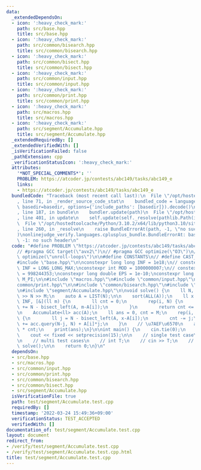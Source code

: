 ```yaml
---
data:
  _extendedDependsOn:
  - icon: ':heavy_check_mark:'
    path: src/base.hpp
    title: src/base.hpp
  - icon: ':heavy_check_mark:'
    path: src/common/bisearch.hpp
    title: src/common/bisearch.hpp
  - icon: ':heavy_check_mark:'
    path: src/common/bisect.hpp
    title: src/common/bisect.hpp
  - icon: ':heavy_check_mark:'
    path: src/common/input.hpp
    title: src/common/input.hpp
  - icon: ':heavy_check_mark:'
    path: src/common/print.hpp
    title: src/common/print.hpp
  - icon: ':heavy_check_mark:'
    path: src/macros.hpp
    title: src/macros.hpp
  - icon: ':heavy_check_mark:'
    path: src/segment/Accumulate.hpp
    title: src/segment/Accumulate.hpp
  _extendedRequiredBy: []
  _extendedVerifiedWith: []
  _isVerificationFailed: false
  _pathExtension: cpp
  _verificationStatusIcon: ':heavy_check_mark:'
  attributes:
    '*NOT_SPECIAL_COMMENTS*': ''
    PROBLEM: https://atcoder.jp/contests/abc149/tasks/abc149_e
    links:
    - https://atcoder.jp/contests/abc149/tasks/abc149_e
  bundledCode: "Traceback (most recent call last):\n  File \"/opt/hostedtoolcache/Python/3.10.2/x64/lib/python3.10/site-packages/onlinejudge_verify/documentation/build.py\"\
    , line 71, in _render_source_code_stat\n    bundled_code = language.bundle(stat.path,\
    \ basedir=basedir, options={'include_paths': [basedir]}).decode()\n  File \"/opt/hostedtoolcache/Python/3.10.2/x64/lib/python3.10/site-packages/onlinejudge_verify/languages/cplusplus.py\"\
    , line 187, in bundle\n    bundler.update(path)\n  File \"/opt/hostedtoolcache/Python/3.10.2/x64/lib/python3.10/site-packages/onlinejudge_verify/languages/cplusplus_bundle.py\"\
    , line 401, in update\n    self.update(self._resolve(pathlib.Path(included), included_from=path))\n\
    \  File \"/opt/hostedtoolcache/Python/3.10.2/x64/lib/python3.10/site-packages/onlinejudge_verify/languages/cplusplus_bundle.py\"\
    , line 260, in _resolve\n    raise BundleErrorAt(path, -1, \"no such header\"\
    )\nonlinejudge_verify.languages.cplusplus_bundle.BundleErrorAt: base.hpp: line\
    \ -1: no such header\n"
  code: "#define PROBLEM \"https://atcoder.jp/contests/abc149/tasks/abc149_e\"\n\n\
    // #pragma GCC target(\"avx2\")\n// #pragma GCC optimize(\"O3\")\n// #pragma GCC\
    \ optimize(\"unroll-loops\")\n\n#define CONSTANTS\n// #define CAST_MINT_TO_LL\n\
    #include \"base.hpp\"\n\nconstexpr long long INF = 1e18;\n// constexpr long long\
    \ INF = LONG_LONG_MAX;\nconstexpr int MOD = 1000000007;\n// constexpr int MOD\
    \ = 998244353;\nconstexpr long double EPS = 1e-10;\nconstexpr long double PI =\
    \ M_PI;\n\n#include \"macros.hpp\"\n#include \"common/input.hpp\"\n#include \"\
    common/print.hpp\"\n\n#include \"common/bisearch.hpp\"\n#include \"common/bisect.hpp\"\
    \n#include \"segment/Accumulate.hpp\"\n\nvoid solve() {\n    ll N, M;\n    cin\
    \ >> N >> M;\n    auto A = LIST(N);\n\n    sort(ALL(A));\n    ll x = bisearch_min(0,\
    \ INF, [&](ll m) {\n        ll cnt = 0;\n        rep(i, N) {\n            cnt\
    \ += N - bisect_left(A, m-A[i]);\n        }\n        return cnt <= M;\n    });\n\
    \n    Accumulate<ll> acc(A);\n    ll ans = 0, cnt = M;\n    rep(i, N-1, -1, -1)\
    \ {\n        ll j = N - bisect_left(A, x-A[i]);\n        cnt -= j;\n        ans\
    \ += acc.query(N-j, N) + A[i]*j;\n    }\n    // \u7AEF\u6570\n    ans += (x-1)\
    \ * cnt;\n    print(ans);\n}\n\nint main() {\n    cin.tie(0);\n    ios::sync_with_stdio(false);\n\
    \    cout << fixed << setprecision(15);\n\n    // single test case\n    solve();\n\
    \n    // multi test cases\n    // int T;\n    // cin >> T;\n    // while (T--)\
    \ solve();\n\n    return 0;\n}\n"
  dependsOn:
  - src/base.hpp
  - src/macros.hpp
  - src/common/input.hpp
  - src/common/print.hpp
  - src/common/bisearch.hpp
  - src/common/bisect.hpp
  - src/segment/Accumulate.hpp
  isVerificationFile: true
  path: test/segment/Accumulate.test.cpp
  requiredBy: []
  timestamp: '2022-03-24 15:49:36+09:00'
  verificationStatus: TEST_ACCEPTED
  verifiedWith: []
documentation_of: test/segment/Accumulate.test.cpp
layout: document
redirect_from:
- /verify/test/segment/Accumulate.test.cpp
- /verify/test/segment/Accumulate.test.cpp.html
title: test/segment/Accumulate.test.cpp
---
```

